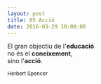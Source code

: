 ```yaml
---
layout: post
title: 05 Acció
date: 2016-03-29 10:00:00
---
```


El gran objectiu de l'**educació**<br />
no és el **coneixement**,<br />
sino l'**acció**.<br />

<small>Herbert Spencer</small>
